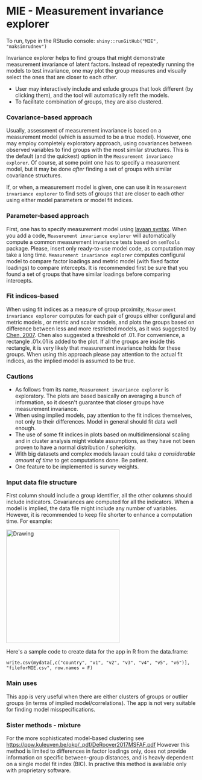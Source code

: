 # MIE - Measurement invariance explorer

To run, type in the RStudio console: `shiny::runGitHub("MIE", "maksimrudnev")`


Invariance explorer helps to find groups that might demonstrate measurement invariance of latent factors.
Instead of repeatedly running the models to test invariance, one may plot the group measures and visually select the ones that are closer to each other.
* User may interactively include and exlude groups that look different (by clicking them), and the tool will automatically refit the models.
* To facilitate combination of groups, they are also clustered.

### Covariance-based approach
Usually, assessment of measurement invariance  is based on a measurement model (which is assumed to be a true model). However, one may employ completely exploratory approach, using covariances between observed variables to find groups with the most similar structures. This is the default (and the quickest) option in the ```Measurement invariance explorer```. Of course, at some point one has to specify a measurement model, but it may be done *after* finding a set of groups with similar covariance structures.

If, or when, a measurement model is given, one can use it in ```Measurement invariance explorer``` to find sets of groups that are closer to each other using either model parameters or model fit indices.

### Parameter-based approach
First, one has to specify measurement model using [lavaan syntax](http://lavaan.ugent.be/tutorial/syntax1.html). When you add a code, ```Measurement invariance explorer``` will automatically compute a common measurement invariance tests based on ```semTools``` package. Please, insert only ready-to-use model code, as computation may take a long time.
```Measurement invariance explorer``` computes configural model to compare factor loadings and metric model (with fixed factor loadings) to compare intercepts. It is recommended first be sure that you found a set of groups that have similar loadings before comparing intercepts.

### Fit indices-based
When using fit indices as a measure of group proximity, ```Measurement invariance explorer``` computes for each pair of groups either configural and metric models , or metric and scalar models, and plots the groups based on difference between less and more restricted models, as it was suggested by [Chen, 2007](http://citeseerx.ist.psu.edu/viewdoc/download?doi=10.1.1.459.8501&rep=rep1&type=pdf). Chen also suggested a threshold of .01. For convenience, a rectangle .01x.01 is added to the plot. If all the groups are inside this rectangle, it is very likely that measurement invariance holds for these groups.  When using this approach please pay attention to the actual fit indices, as the implied model is assumed to be true.

### Cautions
* As follows from its name, ```Measurement invariance explorer``` is exploratory. The plots are based basically on averaging a bunch of information, so it doesn't guarantee that closer groups have measurement invariance.
* When using implied models, pay attention to the fit indices themselves, not only to their differences. Model in general should fit data well enough.
* The use of some fit indices in plots based on multidimensional scaling and in cluster analysis might violate assumptions, as they have not been proven to have a normal distribution / sphericity.
* With big datasets and complex models lavaan could take _a considerable amount of time_ to get computations done. Be patient.
* One feature to be implemented is survey weights.

### Input data file structure
First column should include a group identifier, all the other columns should include indicators. Covariances are computed for all the indicators. When a model is implied, the data file might include any number of variables. However, it is recommended to keep file shorter to enhance a computation time. For example:

<img src="screenshot.png" alt="Drawing" style="width: 300px;"/>

Here's a sample code to create data for the app in R from the data.frame:

```
write.csv(mydata[,c("country", "v1", "v2", "v3", "v4", "v5", "v6")], "fileforMIE.csv", row.names = F)
```

### Main uses
This app is very useful when there are either clusters of groups or outlier groups (in terms of implied model/correlations).
The app is not very suitable for finding model misspecifications.

### Sister methods - mixture
For the more sophisticated model-based clustering see https://ppw.kuleuven.be/okp/_pdf/DeRoover2017MSFAF.pdf
However this method is limited to differences in factor loadings only, does not provide information on specific between-group distances, and is heavly dependent on a single model fit index (BIC). In practive this method is available only with proprietary software.

<!---
## Technical manual #######

##### Storages ######
`dt` stores `dat` - the data read from external file, and `model` formula entered by user. It is updated every time data or model formula is entered, and sends its new values to all the functions that use it.

`vals` stores `keeprows` object - a vector containing subset of groups before and after including and excluding; and `excluded` vector of group names that are currently excluded from the graph and computations.

`modelStorage` stores results of the computed models in order to avoid repitition of computations (and save user's time).

##### Reactive objects #####
`selectedData` is used to subset the data. It reacts to changes in storage `dt$dat` and `vals$keeprows` and returns an object `selectedData()` containing subset of the data.


##### Listeners #####
Model fitting is done by functions in `observeEvent(input$measure`): depending on the selection of measure, it computes either covariance matrix, MGCFA configural model (and extracts factor loadings), MGCFA metric model (extracting intercepts), pairwise configural and metric MGCFA, or metric and scalar MGCFA (extracting difference in model fit indices).


# Bugs and further developments

Overall MGCFA is refitted each time the group is removed. Works properly only when Options is clicked.

The circle should be circle, fix the coord_equal everywhere. Now can be fixed with + and - tools.

-->









